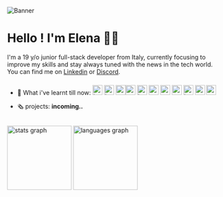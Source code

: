 ![Banner](https://github.com/Elekekic/Elekekic/assets/157897660/f04d0733-3572-4106-9a73-61c39db2b2a3)

# Hello ! I'm Elena 👋🏼
I'm a 19 y/o junior full-stack developer from Italy, currently focusing to improve my skills and stay always tuned with the news in the tech world. You can find me on <a href="https://www.linkedin.com/in/elena-kekic-" target="_blank">Linkedin</a>  or  <a href="http://discordapp.com/users/865697545552658502" target="_blank">Discord</a>.
###

###
- 📝 What i've learnt till now: <img src="https://cdn.jsdelivr.net/gh/devicons/devicon/icons/javascript/javascript-original.svg" height="23" alt="javascript logo"  /> <img src="https://cdn.jsdelivr.net/gh/devicons/devicon/icons/html5/html5-original.svg" height="23" alt="html5 logo"  /> <img src="https://cdn.jsdelivr.net/gh/devicons/devicon/icons/css3/css3-original.svg" height="23" alt="css3 logo"  /><img src="https://cdn.simpleicons.org/angular/DD0031" height="23" alt="angularjs logo"  /> <img src="https://cdn.jsdelivr.net/gh/devicons/devicon/icons/bootstrap/bootstrap-original.svg" height="23" alt="bootstrap logo"  /> <img src="https://cdn.simpleicons.org/typescript/3178C6" height="23" alt="typescript logo"  /> <img src="https://cdn.jsdelivr.net/gh/devicons/devicon/icons/sass/sass-original.svg" height="23" alt="sass logo"  />   <img src="https://cdn.jsdelivr.net/gh/devicons/devicon/icons/postgresql/postgresql-original.svg" height="23" alt="postgresql logo"  />  <img src="https://cdn.jsdelivr.net/gh/devicons/devicon/icons/java/java-original.svg" height="23" alt="java logo"  />   <img src="https://cdn.jsdelivr.net/gh/devicons/devicon/icons/apache/apache-original.svg" height="23" alt="apache logo"  />  <img src="https://cdn.jsdelivr.net/gh/devicons/devicon/icons/spring/spring-original.svg" height="23" alt="spring logo"  />

- 🗞️ projects: **incoming..** 
<br>

<div>
  <img src="https://github-readme-stats.vercel.app/api?username=elekekic&hide_title=false&hide_rank=false&show_icons=true&include_all_commits=true&count_private=true&disable_animations=false&theme=dracula&locale=en&hide_border=false" height="150" alt="stats graph"  />
  <img src="https://github-readme-stats.vercel.app/api/top-langs?username=elekekic&locale=en&hide_title=false&layout=compact&card_width=320&langs_count=5&theme=dracula&hide_border=false" height="150" alt="languages graph"  />
</div>
<br>

###


